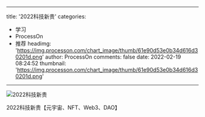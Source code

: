 
---
title: '2022科技新贵'
categories: 
 - 学习
 - ProcessOn
 - 推荐
headimg: 'https://img.processon.com/chart_image/thumb/61e90d53e0b34d616d30201d.png'
author: ProcessOn
comments: false
date: 2022-02-19 08:24:52
thumbnail: 'https://img.processon.com/chart_image/thumb/61e90d53e0b34d616d30201d.png'
---

<div>   
<img class="thumb" alt="2022科技新贵" src="https://img.processon.com/chart_image/thumb/61e90d53e0b34d616d30201d.png" referrerpolicy="no-referrer">
<p>2022科技新贵【元宇宙、NFT、Web3、DAO】</p>  
</div>
            